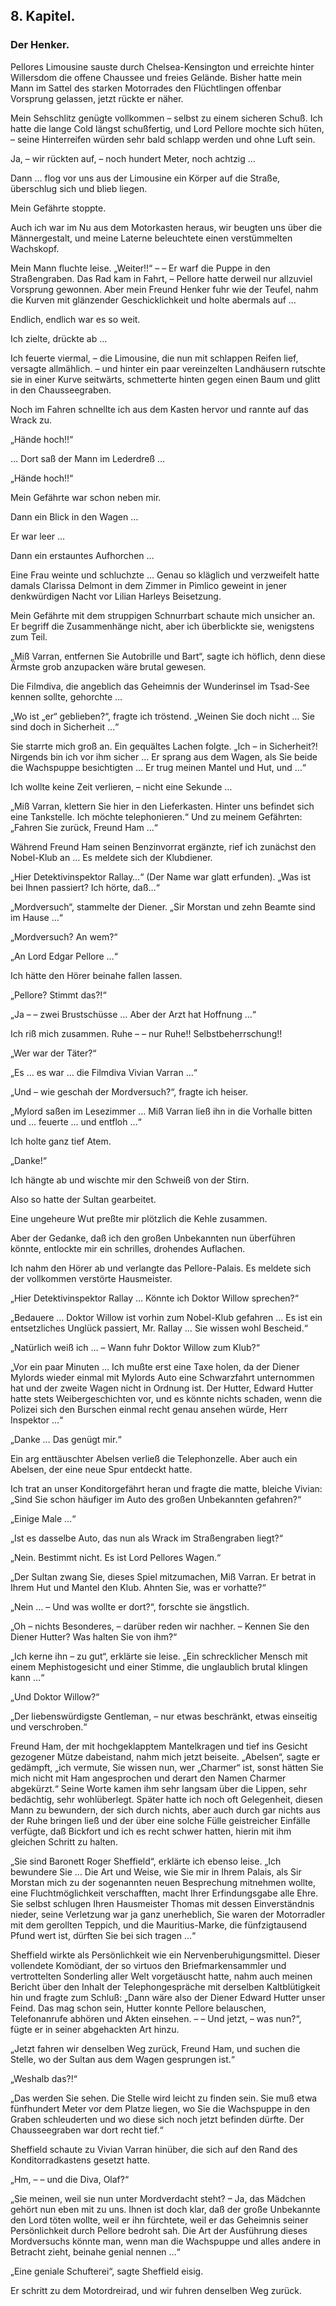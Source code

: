 <h2>8. Kapitel.</h2>
<h3>Der Henker.</h3>

Pellores Limousine sauste durch Chelsea-Kensington und erreichte hinter
Willersdom die offene Chaussee und freies Gelände. Bisher hatte mein Mann im
Sattel des starken Motorrades den Flüchtlingen offenbar Vorsprung gelassen,
jetzt rückte er näher.

Mein Sehschlitz genügte vollkommen – selbst zu einem sicheren Schuß. Ich hatte
die lange Cold längst schußfertig, und Lord Pellore mochte sich hüten, – seine
Hinterreifen würden sehr bald schlapp werden und ohne Luft sein.

Ja, – wir rückten auf, – noch hundert Meter, noch achtzig …

Dann … flog vor uns aus der Limousine ein Körper auf die Straße, überschlug
sich und blieb liegen.

Mein Gefährte stoppte.

Auch ich war im Nu aus dem Motorkasten heraus, wir beugten uns über die
Männergestalt, und meine Laterne beleuchtete einen verstümmelten Wachskopf.

Mein Mann fluchte leise. „Weiter!!“ – – Er warf die Puppe in den Straßengraben.
Das Rad kam in Fahrt, – Pellore hatte derweil nur allzuviel Vorsprung gewonnen.
Aber mein Freund Henker fuhr wie der Teufel, nahm die Kurven mit glänzender
Geschicklichkeit und holte abermals auf …

Endlich, endlich war es so weit.

Ich zielte, drückte ab …

Ich feuerte viermal, – die Limousine, die nun mit schlappen Reifen lief,
versagte allmählich. – und hinter ein paar vereinzelten Landhäusern rutschte
sie in einer Kurve seitwärts, schmetterte hinten gegen einen Baum und glitt in
den Chausseegraben.

Noch im Fahren schnellte ich aus dem Kasten hervor und rannte auf das Wrack zu.

„Hände hoch!!“

… Dort saß der Mann im Lederdreß …

„Hände hoch!!“

Mein Gefährte war schon neben mir.

Dann ein Blick in den Wagen …

Er war leer …

Dann ein erstauntes Aufhorchen …

Eine Frau weinte und schluchzte … Genau so kläglich und verzweifelt hatte
damals Clarissa Delmont in dem Zimmer in Pimlico geweint in jener denkwürdigen
Nacht vor Lilian Harleys Beisetzung.

Mein Gefährte mit dem struppigen Schnurrbart schaute mich unsicher an. Er
begriff die Zusammenhänge nicht, aber ich überblickte sie, wenigstens zum Teil.

„Miß Varran, entfernen Sie Autobrille und Bart“, sagte ich höflich, denn diese
Ärmste grob anzupacken wäre brutal gewesen.

Die Filmdiva, die angeblich das Geheimnis der Wunderinsel im Tsad-See kennen
sollte, gehorchte …

„Wo ist „er“ geblieben?“, fragte ich tröstend. „Weinen Sie doch nicht … Sie
sind doch in Sicherheit …“

Sie starrte mich groß an. Ein gequältes Lachen folgte. „Ich – in Sicherheit?!
Nirgends bin ich vor ihm sicher … Er sprang aus dem Wagen, als Sie beide die
Wachspuppe besichtigten … Er trug meinen Mantel und Hut, und …“

Ich wollte keine Zeit verlieren, – nicht eine Sekunde …

„Miß Varran, klettern Sie hier in den Lieferkasten. Hinter uns befindet sich
eine Tankstelle. Ich möchte telephonieren.“ Und zu meinem Gefährten: „Fahren
Sie zurück, Freund Ham …“

Während Freund Ham seinen Benzinvorrat ergänzte, rief ich zunächst den
Nobel-Klub an … Es meldete sich der Klubdiener.

„Hier Detektivinspektor Rallay…“ (Der Name war glatt erfunden). „Was ist bei
Ihnen passiert? Ich hörte, daß…“

„Mordversuch“, stammelte der Diener. „Sir Morstan und zehn Beamte sind im Hause
…“

„Mordversuch? An wem?“

„An Lord Edgar Pellore …“

Ich hätte den Hörer beinahe fallen lassen.

„Pellore? Stimmt das?!“

„Ja – – zwei Brustschüsse … Aber der Arzt hat Hoffnung …“

Ich riß mich zusammen. Ruhe – – nur Ruhe!! Selbstbeherrschung!!

„Wer war der Täter?“

„Es … es war … die Filmdiva Vivian Varran …“

„Und – wie geschah der Mordversuch?“, fragte ich heiser.

„Mylord saßen im Lesezimmer … Miß Varran ließ ihn in die Vorhalle bitten und …
feuerte … und entfloh …“

Ich holte ganz tief Atem.

„Danke!“

Ich hängte ab und wischte mir den Schweiß von der Stirn.

Also so hatte der Sultan gearbeitet.

Eine ungeheure Wut preßte mir plötzlich die Kehle zusammen.

Aber der Gedanke, daß ich den großen Unbekannten nun überführen könnte,
entlockte mir ein schrilles, drohendes Auflachen.

Ich nahm den Hörer ab und verlangte das Pellore-Palais. Es meldete sich der
vollkommen verstörte Hausmeister.

„Hier Detektivinspektor Rallay … Könnte ich Doktor Willow sprechen?“

„Bedauere … Doktor Willow ist vorhin zum Nobel-Klub gefahren … Es ist ein
entsetzliches Unglück passiert, Mr. Rallay … Sie wissen wohl Bescheid.“

„Natürlich weiß ich … – Wann fuhr Doktor Willow zum Klub?“

„Vor ein paar Minuten … Ich mußte erst eine Taxe holen, da der Diener Mylords
wieder einmal mit Mylords Auto eine Schwarzfahrt unternommen hat und der zweite
Wagen nicht in Ordnung ist. Der Hutter, Edward Hutter hatte stets
Weibergeschichten vor, und es könnte nichts schaden, wenn die Polizei sich den
Burschen einmal recht genau ansehen würde, Herr Inspektor …“

„Danke … Das genügt mir.“

Ein arg enttäuschter Abelsen verließ die Telephonzelle. Aber auch ein Abelsen,
der eine neue Spur entdeckt hatte.

Ich trat an unser Konditorgefährt heran und fragte die matte, bleiche Vivian:
„Sind Sie schon häufiger im Auto des großen Unbekannten gefahren?“

„Einige Male …“

„Ist es dasselbe Auto, das nun als Wrack im Straßengraben liegt?“

„Nein. Bestimmt nicht. Es ist Lord Pellores Wagen.“

„Der Sultan zwang Sie, dieses Spiel mitzumachen, Miß Varran. Er betrat in Ihrem
Hut und Mantel den Klub. Ahnten Sie, was er vorhatte?“

„Nein … – Und was wollte er dort?“, forschte sie ängstlich.

„Oh – nichts Besonderes, – darüber reden wir nachher. – Kennen Sie den Diener
Hutter? Was halten Sie von ihm?“

„Ich kerne ihn – zu gut“, erklärte sie leise. „Ein schrecklicher Mensch mit
einem Mephistogesicht und einer Stimme, die unglaublich brutal klingen kann …“

„Und Doktor Willow?“

„Der liebenswürdigste Gentleman, – nur etwas beschränkt, etwas einseitig und
verschroben.“

Freund Ham, der mit hochgeklapptem Mantelkragen und tief ins Gesicht gezogener
Mütze dabeistand, nahm mich jetzt beiseite. „Abelsen“, sagte er gedämpft, „ich
vermute, Sie wissen nun, wer „Charmer“ ist, sonst hätten Sie mich nicht mit Ham
angesprochen und derart den Namen Charmer abgekürzt.“ Seine Worte kamen ihm
sehr langsam über die Lippen, sehr bedächtig, sehr wohlüberlegt. Später hatte
ich noch oft Gelegenheit, diesen Mann zu bewundern, der sich durch nichts, aber
auch durch gar nichts aus der Ruhe bringen ließ und der über eine solche Fülle
geistreicher Einfälle verfügte, daß Bickfort und ich es recht schwer hatten,
hierin mit ihm gleichen Schritt zu halten.

„Sie sind Baronett Roger Sheffield“, erklärte ich ebenso leise. „Ich bewundere
Sie … Die Art und Weise, wie Sie mir in Ihrem Palais, als Sir Morstan mich zu
der sogenannten neuen Besprechung mitnehmen wollte, eine Fluchtmöglichkeit
verschafften, macht Ihrer Erfindungsgabe alle Ehre. Sie selbst schlugen Ihren
Hausmeister Thomas mit dessen Einverständnis nieder, seine Verletzung war ja
ganz unerheblich, Sie waren der Motorradler mit dem gerollten Teppich, und die
Mauritius-Marke, die fünfzigtausend Pfund wert ist, dürften Sie bei sich tragen
…“

Sheffield wirkte als Persönlichkeit wie ein Nervenberuhigungsmittel. Dieser
vollendete Komödiant, der so virtuos den Briefmarkensammler und vertrottelten
Sonderling aller Welt vorgetäuscht hatte, nahm auch meinen Bericht über den
Inhalt der Telephongespräche mit derselben Kaltblütigkeit hin und fragte zum
Schluß: „Dann wäre also der Diener Edward Hutter unser Feind. Das mag schon
sein, Hutter konnte Pellore belauschen, Telefonanrufe abhören und Akten
einsehen. – – Und jetzt, – was nun?“, fügte er in seiner abgehackten Art hinzu.

„Jetzt fahren wir denselben Weg zurück, Freund Ham, und suchen die Stelle, wo
der Sultan aus dem Wagen gesprungen ist.“

„Weshalb das?!“

„Das werden Sie sehen. Die Stelle wird leicht zu finden sein. Sie muß etwa
fünfhundert Meter vor dem Platze liegen, wo Sie die Wachspuppe in den Graben
schleuderten und wo diese sich noch jetzt befinden dürfte. Der Chausseegraben
war dort recht tief.“

Sheffield schaute zu Vivian Varran hinüber, die sich auf den Rand des
Konditorradkastens gesetzt hatte.

„Hm, – – und die Diva, Olaf?“

„Sie meinen, weil sie nun unter Mordverdacht steht? – Ja, das Mädchen gehört
nun eben mit zu uns. Ihnen ist doch klar, daß der große Unbekannte den Lord
töten wollte, weil er ihn fürchtete, weil er das Geheimnis seiner
Persönlichkeit durch Pellore bedroht sah. Die Art der Ausführung dieses
Mordversuchs könnte man, wenn man die Wachspuppe und alles andere in Betracht
zieht, beinahe genial nennen …“

„Eine geniale Schufterei“, sagte Sheffield eisig.

Er schritt zu dem Motordreirad, und wir fuhren denselben Weg zurück.


